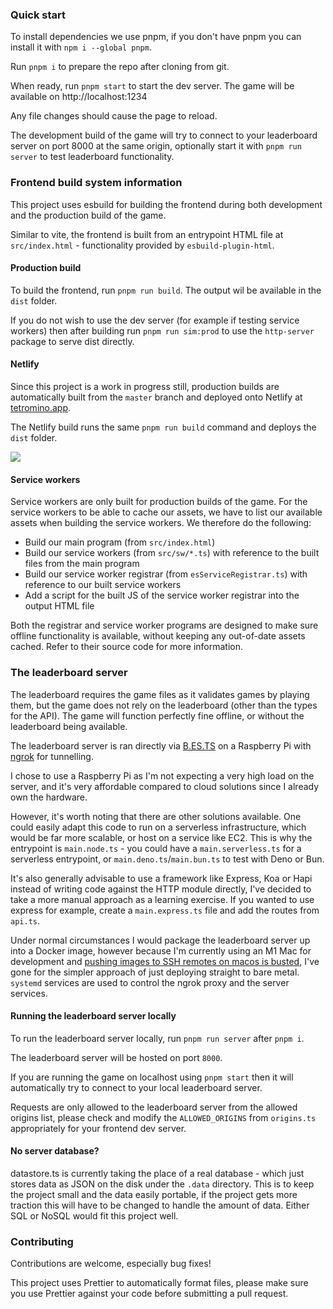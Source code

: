 ### Quick start

To install dependencies we use pnpm, if you don't have pnpm you can install it with `npm i --global pnpm`.

Run `pnpm i` to prepare the repo after cloning from git.

When ready, run `pnpm start` to start the dev server.
The game will be available on http://localhost:1234

Any file changes should cause the page to reload.

The development build of the game will try to connect to your leaderboard server on port 8000 at the same origin, optionally start it with `pnpm run server` to test leaderboard functionality.

### Frontend build system information

This project uses esbuild for building the frontend during both development and the production build of the game.

Similar to vite, the frontend is built from an entrypoint HTML file at `src/index.html` - functionality provided by `esbuild-plugin-html`.

#### Production build

To build the frontend, run `pnpm run build`. The output wil be available in the `dist` folder.

If you do not wish to use the dev server (for example if testing service workers) then after building run `pnpm run sim:prod` to use the `http-server` package to serve dist directly.

#### Netlify

Since this project is a work in progress still, production builds are automatically built from the `master` branch and deployed onto Netlify at [tetromino.app](https://tetromino.app).

The Netlify build runs the same `pnpm run build` command and deploys the `dist` folder.

<a href="https://tetromino.app"><img src="https://api.netlify.com/api/v1/badges/7ba6531e-79ed-42d4-910e-f1f458a9c767/deploy-status" /></a>

#### Service workers

Service workers are only built for production builds of the game. For the service workers to be able to cache our assets, we have to list our available assets when building the service workers. We therefore do the following:

- Build our main program (from `src/index.html`)
- Build our service workers (from `src/sw/*.ts`) with reference to the built files from the main program
- Build our service worker registrar (from `esServiceRegistrar.ts`) with reference to our built service workers
- Add a script for the built JS of the service worker registrar into the output HTML file

Both the registrar and service worker programs are designed to make sure offline functionality is available, without keeping any out-of-date assets cached. Refer to their source code for more information.

### The leaderboard server

The leaderboard requires the game files as it validates games by playing them, but the game does not rely on the leaderboard (other than the types for the API). The game will function perfectly fine offline, or without the leaderboard being available.

The leaderboard server is ran directly via [B.ES.TS](https://github.com/benjamingwynn/bests) on a Raspberry Pi with [ngrok](https://ngrok.com/) for tunnelling.

I chose to use a Raspberry Pi as I'm not expecting a very high load on the server, and it's very affordable compared to cloud solutions since I already own the hardware.

However, it's worth noting that there are other solutions available. One could easily adapt this code to run on a serverless infrastructure, which would be far more scalable, or host on a service like EC2. This is why the entrypoint is `main.node.ts` - you could have a `main.serverless.ts` for a serverless entrypoint, or `main.deno.ts`/`main.bun.ts` to test with Deno or Bun.

It's also generally advisable to use a framework like Express, Koa or Hapi instead of writing code against the HTTP module directly, I've decided to take a more manual approach as a learning exercise. If you wanted to use express for example, create a `main.express.ts` file and add the routes from `api.ts`.

Under normal circumstances I would package the leaderboard server up into a Docker image, however because I'm currently using an M1 Mac for development and [pushing images to SSH remotes on macos is busted](https://github.com/docker/for-mac/issues/6869), I've gone for the simpler approach of just deploying straight to bare metal. `systemd` services are used to control the ngrok proxy and the server services.

#### Running the leaderboard server locally

To run the leaderboard server locally, run `pnpm run server` after `pnpm i`.

The leaderboard server will be hosted on port `8000`.

If you are running the game on localhost using `pnpm start` then it will automatically try to connect to your local leaderboard server.

Requests are only allowed to the leaderboard server from the allowed origins list, please check and modify the `ALLOWED_ORIGINS` from `origins.ts` appropriately for your frontend dev server.

#### No server database?

datastore.ts is currently taking the place of a real database - which just stores data as JSON on the disk under the `.data` directory. This is to keep the project small and the data easily portable, if the project gets more traction this will have to be changed to handle the amount of data. Either SQL or NoSQL would fit this project well.

### Contributing

Contributions are welcome, especially bug fixes!

This project uses Prettier to automatically format files, please make sure you use Prettier against your code before submitting a pull request.